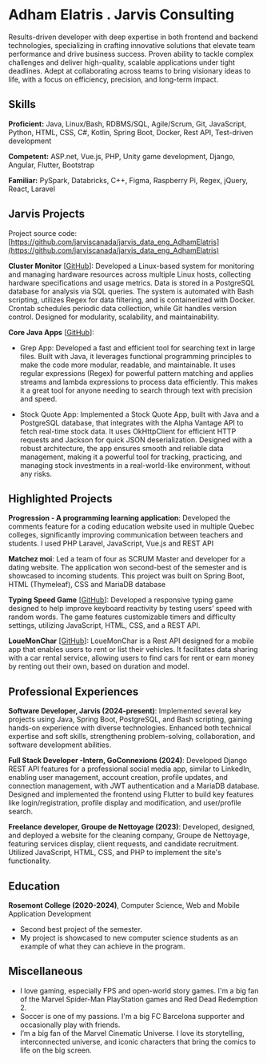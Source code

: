 # Adham Elatris . Jarvis Consulting

Results-driven developer with deep expertise in both frontend and backend technologies, specializing in crafting innovative solutions that elevate team performance and drive business success. Proven ability to tackle complex challenges and deliver high-quality, scalable applications under tight deadlines. Adept at collaborating across teams to bring visionary ideas to life, with a focus on efficiency, precision, and long-term impact.

## Skills

**Proficient:** Java, Linux/Bash, RDBMS/SQL, Agile/Scrum, Git, JavaScript, Python, HTML, CSS, C#, Kotlin, Spring Boot, Docker, Rest API, Test-driven development

**Competent:** ASP.net, Vue.js, PHP, Unity game development, Django, Angular, Flutter, Bootstrap

**Familiar:** PySpark, Databricks, C++, Figma, Raspberry Pi, Regex, jQuery, React, Laravel

## Jarvis Projects

Project source code: [https://github.com/jarviscanada/jarvis_data_eng_AdhamElatris](https://github.com/jarviscanada/jarvis_data_eng_AdhamElatris)


**Cluster Monitor** [[GitHub](https://github.com/jarviscanada/jarvis_data_eng_AdhamElatris/tree/master/linux_sql)]: Developed a Linux-based system for monitoring and managing hardware resources across multiple Linux hosts, collecting hardware specifications and usage metrics. Data is stored in a PostgreSQL database for analysis via SQL queries. The system is automated with Bash scripting, utilizes Regex for data filtering, and is containerized with Docker. Crontab schedules periodic data collection, while Git handles version control. Designed for modularity, scalability, and maintainability.

**Core Java Apps** [[GitHub](https://github.com/jarviscanada/jarvis_data_eng_AdhamElatris/tree/master/core_java)]:
      
  - Grep App: Developed a fast and efficient tool for searching text in large files. Built with Java, it leverages functional programming principles to make the code more modular, readable, and maintainable. It uses regular expressions (Regex) for powerful pattern matching and applies streams and lambda expressions to process data efficiently. This makes it a great tool for anyone needing to search through text with precision and speed.

  - Stock Quote App: Implemented a Stock Quote App, built with Java and a PostgreSQL database, that integrates with the Alpha Vantage API to fetch real-time stock data. It uses OkHttpClient for efficient HTTP requests and Jackson for quick JSON deserialization. Designed with a robust architecture, the app ensures smooth and reliable data management, making it a powerful tool for tracking, practicing, and managing stock investments in a real-world-like environment, without any risks.


## Highlighted Projects
**Progression - A programming learning application**: Developed the comments feature for a coding education website used in multiple Quebec colleges, significantly improving communication between teachers and students. I used PHP Laravel, JavaScript, Vue.js and REST API

**Matchez moi**: Led a team of four as SCRUM Master and developer for a dating website. The application won second-best of the semester and is showcased to incoming students. This project was built on Spring Boot, HTML (Thymeleaf), CSS and MariaDB database

**Typing Speed Game** [[GitHub](https://github.com/aelatris/TypingGame)]: Developed a responsive typing game designed to help improve keyboard reactivity by testing users’ speed with random words. The game features customizable timers and difficulty settings, utilizing JavaScript, HTML, CSS, and a REST API.

**LoueMonChar** [[GitHub](https://github.com/aelatris/Api-location-auto)]: LoueMonChar is a Rest API designed for a mobile app that enables users to rent or list their vehicles. It facilitates data sharing with a car rental service, allowing users to find cars for rent or earn money by renting out their own, based on duration and model.


## Professional Experiences

**Software Developer, Jarvis (2024-present)**: Implemented several key projects using Java, Spring Boot, PostgreSQL, and Bash scripting, gaining hands-on experience with diverse technologies. Enhanced both technical expertise and soft skills, strengthening problem-solving, collaboration, and software development abilities.

**Full Stack Developer -Intern, GoConnexions (2024)**: Developed Django REST API features for a professional social media app, similar to LinkedIn, enabling user management, account creation, profile updates, and connection management, with JWT authentication and a MariaDB database. Designed and implemented the frontend using Flutter to build key features like login/registration, profile display and modification, and user/profile search.

**Freelance developer, Groupe de Nettoyage (2023)**: Developed, designed, and deployed a website for the cleaning company, Groupe de Nettoyage, featuring services display, client requests, and candidate recruitment. Utilized JavaScript, HTML, CSS, and PHP to implement the site's functionality.


## Education
**Rosemont College (2020-2024)**, Computer Science, Web and Mobile Application Development
- Second best project of the semester.
- My project is showcased to new computer science students as an example of what they can achieve in the program.


## Miscellaneous
- I love gaming, especially FPS and open-world story games. I'm a big fan of the Marvel Spider-Man PlayStation games and Red Dead Redemption 2.
- Soccer is one of my passions. I'm a big FC Barcelona supporter and occasionally play with friends.
- I’m a big fan of the Marvel Cinematic Universe. I love its storytelling, interconnected universe, and iconic characters that bring the comics to life on the big screen.